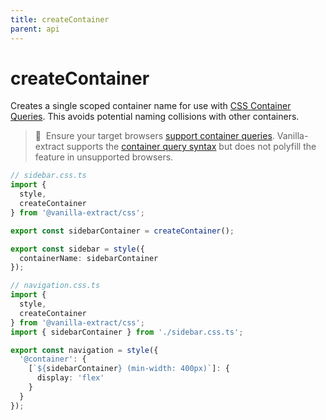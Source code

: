 ```yaml
---
title: createContainer
parent: api
---
```


# createContainer

Creates a single scoped container name for use with [CSS Container Queries]. This avoids potential naming collisions with other containers.

> 🚧&nbsp;&nbsp;Ensure your target browsers [support container queries].
> Vanilla-extract supports the [container query syntax][css container queries] but does not polyfill the feature in unsupported browsers.

```ts compiled
// sidebar.css.ts
import {
  style,
  createContainer
} from '@vanilla-extract/css';

export const sidebarContainer = createContainer();

export const sidebar = style({
  containerName: sidebarContainer
});

// navigation.css.ts
import {
  style,
  createContainer
} from '@vanilla-extract/css';
import { sidebarContainer } from './sidebar.css.ts';

export const navigation = style({
  '@container': {
    [`${sidebarContainer} (min-width: 400px)`]: {
      display: 'flex'
    }
  }
});
```

[css container queries]: https://developer.mozilla.org/en-US/docs/Web/CSS/CSS_Container_Queries
[support container queries]: https://caniuse.com/css-container-queries
